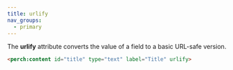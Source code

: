 ```yaml
---
title: urlify
nav_groups:
  - primary
---
```


The **urlify** attribute converts the value of a field to a basic URL-safe version.

```html
<perch:content id="title" type="text" label="Title" urlify>
```

